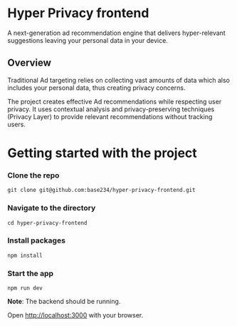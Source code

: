 # Hyper Privacy frontend

A next-generation ad recommendation engine that delivers hyper-relevant suggestions leaving your personal data in your device.

## Overview

Traditional Ad targeting relies on collecting vast amounts of data which also includes your personal data, thus creating privacy concerns.

The project creates effective Ad recommendations while respecting user privacy. It uses contextual analysis and privacy-preserving techniques (Privacy Layer) to provide relevant recommendations without tracking users.

# Getting started with the project

### Clone the repo
```
git clone git@github.com:base234/hyper-privacy-frontend.git
```

### Navigate to the directory
```
cd hyper-privacy-frontend
```

### Install packages
```
npm install
```

### Start the app
```
npm run dev
```

**Note**: The backend should be running.

Open [http://localhost:3000](http://localhost:3000) with your browser.
